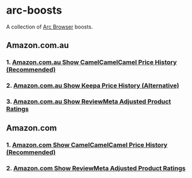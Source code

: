 # arc-boosts

A collection of [Arc Browser](https://arc.net) boosts.

## Amazon.com.au

### 1. [Amazon.com.au Show CamelCamelCamel Price History (Recommended) ](./amazon-com-au-3camel-price-history)

### 2. [Amazon.com.au Show Keepa Price History (Alternative)](./amazon-com-au-keepa-price-history)

### 3. [Amazon.com.au Show ReviewMeta Adjusted Product Ratings](./amazon-com-au-reviewmeta-ratings)

## Amazon.com

### 1. [Amazon.com Show CamelCamelCamel Price History (Recommended) ](./amazon-com-3camel-price-history)

### 2. [Amazon.com Show ReviewMeta Adjusted Product Ratings](./amazon-com-reviewmeta-ratings)
